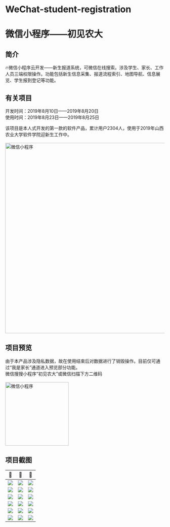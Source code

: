 # WeChat-student-registration
<h1>微信小程序——初见农大</h1>
<h2>简介</h2>
🔥微信小程序云开发——新生报道系统，可微信在线搜索。涉及学生、家长、工作人员三端权限操作。功能包括新生信息采集、报道流程索引、地图导航、信息展览、学生报到登记等功能。

<h2>有关项目</h2>
开发时间：2019年8月10日——2019年8月20日</br>
使用时间：2019年8月23日——2019年8月25日</br>

该项目是本人式开发的第一款的软件产品，累计用户2304人，使用于2019年山西农业大学软件学院迎新生工作中。
</br></br>
<img src="https://github.com/Mr-twelve/WeChat-student-registration/blob/main/%E5%9B%BE%E7%89%87/%E5%B1%95%E6%9E%B6.png" width="600" alt="微信小程序"/><br/>



<h2>项目预览</h2>
由于本产品涉及隐私数据，故在使用结束后对数据进行了销毁操作。目前仅可通过“我是家长”通道进入预览部分功能。</br>
微信搜搜小程序“初见农大”或微信扫描下方二维码
</br></br>
<img src="https://raw.githubusercontent.com/Mr-twelve/WeChat-student-registration/main/%E5%9B%BE%E7%89%87/%E5%B0%8F%E7%A8%8B%E5%BA%8F%E7%A0%81.jpg" width="200" height="200" alt="微信小程序"/><br/>

<h2>项目截图</h2>



👀             |  👀          |  👀
:-------------------------:|:-------------------------:|:-------------------------:
![](https://user-images.githubusercontent.com/51736694/123810422-f48f1580-d924-11eb-9a08-11da02bc5c8e.png)  |  ![](https://github.com/Mr-twelve/WeChat-student-registration/blob/main/%E5%9B%BE%E7%89%87/%E5%88%9D%E8%A7%81%E5%86%9C%E5%A4%A7%E6%88%AA%E5%9B%BE/1a1662421b30870927bc88d247c359a.jpg) |  ![](https://github.com/Mr-twelve/WeChat-student-registration/blob/main/%E5%9B%BE%E7%89%87/%E5%88%9D%E8%A7%81%E5%86%9C%E5%A4%A7%E6%88%AA%E5%9B%BE/2d6d3374a7f492d2f44fd66c39585c9.jpg)
![](https://github.com/Mr-twelve/WeChat-student-registration/blob/main/%E5%9B%BE%E7%89%87/%E5%88%9D%E8%A7%81%E5%86%9C%E5%A4%A7%E6%88%AA%E5%9B%BE/33ac55a6db2e8b9cd746d24a3cdb043.jpg)  |  ![](https://github.com/Mr-twelve/WeChat-student-registration/blob/main/%E5%9B%BE%E7%89%87/%E5%88%9D%E8%A7%81%E5%86%9C%E5%A4%A7%E6%88%AA%E5%9B%BE/466ca71cab4945eb44447caa1ac90f1.jpg) |  ![](https://github.com/Mr-twelve/WeChat-student-registration/blob/main/%E5%9B%BE%E7%89%87/%E5%88%9D%E8%A7%81%E5%86%9C%E5%A4%A7%E6%88%AA%E5%9B%BE/5c2a4440ece1a49c11a3782af941b62.jpg)
![](https://github.com/Mr-twelve/WeChat-student-registration/blob/main/%E5%9B%BE%E7%89%87/%E5%88%9D%E8%A7%81%E5%86%9C%E5%A4%A7%E6%88%AA%E5%9B%BE/72fdb25700b1c8cda07907217c56728.jpg)  |  ![](https://github.com/Mr-twelve/WeChat-student-registration/blob/main/%E5%9B%BE%E7%89%87/%E5%88%9D%E8%A7%81%E5%86%9C%E5%A4%A7%E6%88%AA%E5%9B%BE/7a64aef7dd3b2310fbf151a1ff15367.jpg) |  ![](https://github.com/Mr-twelve/WeChat-student-registration/blob/main/%E5%9B%BE%E7%89%87/%E5%88%9D%E8%A7%81%E5%86%9C%E5%A4%A7%E6%88%AA%E5%9B%BE/93460162c64889c2f40e06fd0282af2.jpg)
![](https://github.com/Mr-twelve/WeChat-student-registration/blob/main/%E5%9B%BE%E7%89%87/%E5%88%9D%E8%A7%81%E5%86%9C%E5%A4%A7%E6%88%AA%E5%9B%BE/d9bbb50f0a4926ae07d6c0ed4871541.jpg)  |  ![](https://github.com/Mr-twelve/WeChat-student-registration/blob/main/%E5%9B%BE%E7%89%87/%E5%88%9D%E8%A7%81%E5%86%9C%E5%A4%A7%E6%88%AA%E5%9B%BE/e39373ef13d6ef1fddea669d5121786.jpg) |  ![](https://github.com/Mr-twelve/WeChat-student-registration/blob/main/%E5%9B%BE%E7%89%87/%E5%88%9D%E8%A7%81%E5%86%9C%E5%A4%A7%E6%88%AA%E5%9B%BE/e91b88bcd3c26762449de08c1f49c97.jpg)
![](https://github.com/Mr-twelve/WeChat-student-registration/blob/main/%E5%9B%BE%E7%89%87/%E5%88%9D%E8%A7%81%E5%86%9C%E5%A4%A7%E6%88%AA%E5%9B%BE/ebf30cb921f9033913bdd860b78f0a9.jpg)  |  ![](https://github.com/Mr-twelve/WeChat-student-registration/blob/main/%E5%9B%BE%E7%89%87/%E5%88%9D%E8%A7%81%E5%86%9C%E5%A4%A7%E6%88%AA%E5%9B%BE/ee731b19b1554d5d27ecaa48d317df9.jpg) |  ![](https://github.com/Mr-twelve/WeChat-student-registration/blob/main/%E5%9B%BE%E7%89%87/%E5%88%9D%E8%A7%81%E5%86%9C%E5%A4%A7%E6%88%AA%E5%9B%BE/微信截图_20191129113118.png)
![](https://github.com/Mr-twelve/WeChat-student-registration/blob/main/%E5%9B%BE%E7%89%87/%E5%88%9D%E8%A7%81%E5%86%9C%E5%A4%A7%E6%88%AA%E5%9B%BE/微信截图_20191129113205.png)  |  ![](图片) |  ![](图片)




